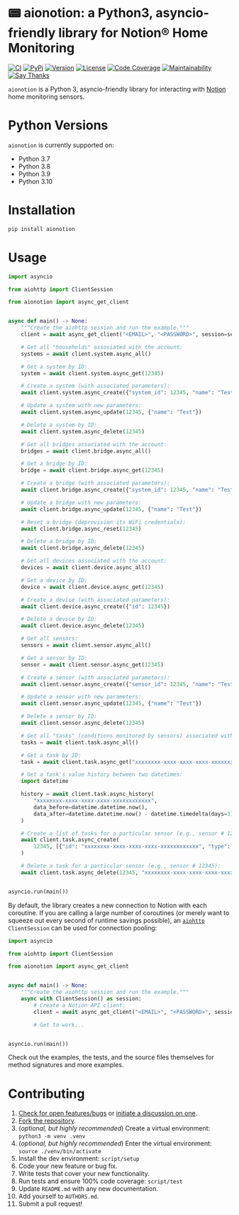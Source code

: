 # 📟 aionotion: a Python3, asyncio-friendly library for Notion® Home Monitoring

[![CI](https://github.com/bachya/aionotion/workflows/CI/badge.svg)](https://github.com/bachya/aionotion/actions)
[![PyPi](https://img.shields.io/pypi/v/aionotion.svg)](https://pypi.python.org/pypi/aionotion)
[![Version](https://img.shields.io/pypi/pyversions/aionotion.svg)](https://pypi.python.org/pypi/aionotion)
[![License](https://img.shields.io/pypi/l/aionotion.svg)](https://github.com/bachya/aionotion/blob/master/LICENSE)
[![Code Coverage](https://codecov.io/gh/bachya/aionotion/branch/master/graph/badge.svg)](https://codecov.io/gh/bachya/aionotion)
[![Maintainability](https://api.codeclimate.com/v1/badges/bd79edca07c8e4529cba/maintainability)](https://codeclimate.com/github/bachya/aionotion/maintainability)
[![Say Thanks](https://img.shields.io/badge/SayThanks-!-1EAEDB.svg)](https://saythanks.io/to/bachya)

`aionotion` is a Python 3, asyncio-friendly library for interacting with
[Notion](https://getnotion.com) home monitoring sensors.

# Python Versions

`aionotion` is currently supported on:

* Python 3.7
* Python 3.8
* Python 3.9
* Python 3.10

# Installation

```python
pip install aionotion
```

# Usage

```python
import asyncio

from aiohttp import ClientSession

from aionotion import async_get_client


async def main() -> None:
    """Create the aiohttp session and run the example."""
    client = await async_get_client("<EMAIL>", "<PASSWORD>", session=session)

    # Get all "households" associated with the account:
    systems = await client.system.async_all()

    # Get a system by ID:
    system = await client.system.async_get(12345)

    # Create a system (with associated parameters):
    await client.system.async_create({"system_id": 12345, "name": "Test"})

    # Update a system with new parameters:
    await client.system.async_update(12345, {"name": "Test"})

    # Delete a system by ID:
    await client.system.async_delete(12345)

    # Get all bridges associated with the account:
    bridges = await client.bridge.async_all()

    # Get a bridge by ID:
    bridge = await client.bridge.async_get(12345)

    # Create a bridge (with associated parameters):
    await client.bridge.async_create({"system_id": 12345, "name": "Test"})

    # Update a bridge with new parameters:
    await client.bridge.async_update(12345, {"name": "Test"})

    # Reset a bridge (deprovision its WiFi credentials):
    await client.bridge.async_reset(12345)

    # Delete a bridge by ID:
    await client.bridge.async_delete(12345)

    # Get all devices associated with the account:
    devices = await client.device.async_all()

    # Get a device by ID:
    device = await client.device.async_get(12345)

    # Create a device (with associated parameters):
    await client.device.async_create({"id": 12345})

    # Delete a device by ID:
    await client.device.async_delete(12345)

    # Get all sensors:
    sensors = await client.sensor.async_all()

    # Get a sensor by ID:
    sensor = await client.sensor.async_get(12345)

    # Create a sensor (with associated parameters):
    await client.sensor.async_create({"sensor_id": 12345, "name": "Test"})

    # Update a sensor with new parameters:
    await client.sensor.async_update(12345, {"name": "Test"})

    # Delete a sensor by ID:
    await client.sensor.async_delete(12345)

    # Get all "tasks" (conditions monitored by sensors) associated with the account:
    tasks = await client.task.async_all()

    # Get a task by ID:
    task = await client.task.async_get("xxxxxxxx-xxxx-xxxx-xxxx-xxxxxxxxxxxx")

    # Get a task's value history between two datetimes:
    import datetime

    history = await client.task.async_history(
        "xxxxxxxx-xxxx-xxxx-xxxx-xxxxxxxxxxxx",
        data_before=datetime.datetime.now(),
        data_after=datetime.datetime.now() - datetime.timedelta(days=3),
    )

    # Create a list of tasks for a particular sensor (e.g., sensor # 12345):
    await client.task.async_create(
        12345, [{"id": "xxxxxxxx-xxxx-xxxx-xxxx-xxxxxxxxxxxx", "type": "missing"}]
    )

    # Delete a task for a particular sensor (e.g., sensor # 12345):
    await client.task.async_delete(12345, "xxxxxxxx-xxxx-xxxx-xxxx-xxxxxxxxxxxx")


asyncio.run(main())
```

By default, the library creates a new connection to Notion with each coroutine. If you
are calling a large number of coroutines (or merely want to squeeze out every second of
runtime savings possible), an
[`aiohttp`](https://github.com/aio-libs/aiohttp) `ClientSession` can be used for connection
pooling:

```python
import asyncio

from aiohttp import ClientSession

from aionotion import async_get_client


async def main() -> None:
    """Create the aiohttp session and run the example."""
    async with ClientSession() as session:
        # Create a Notion API client:
        client = await async_get_client("<EMAIL>", "<PASSWORD>", session=session)

        # Get to work...


asyncio.run(main())
```

Check out the examples, the tests, and the source files themselves for method
signatures and more examples.

# Contributing

1. [Check for open features/bugs](https://github.com/bachya/aionotion/issues)
  or [initiate a discussion on one](https://github.com/bachya/aionotion/issues/new).
2. [Fork the repository](https://github.com/bachya/aionotion/fork).
3. (_optional, but highly recommended_) Create a virtual environment: `python3 -m venv .venv`
4. (_optional, but highly recommended_) Enter the virtual environment: `source ./venv/bin/activate`
5. Install the dev environment: `script/setup`
6. Code your new feature or bug fix.
7. Write tests that cover your new functionality.
8. Run tests and ensure 100% code coverage: `script/test`
9. Update `README.md` with any new documentation.
10. Add yourself to `AUTHORS.md`.
11. Submit a pull request!

